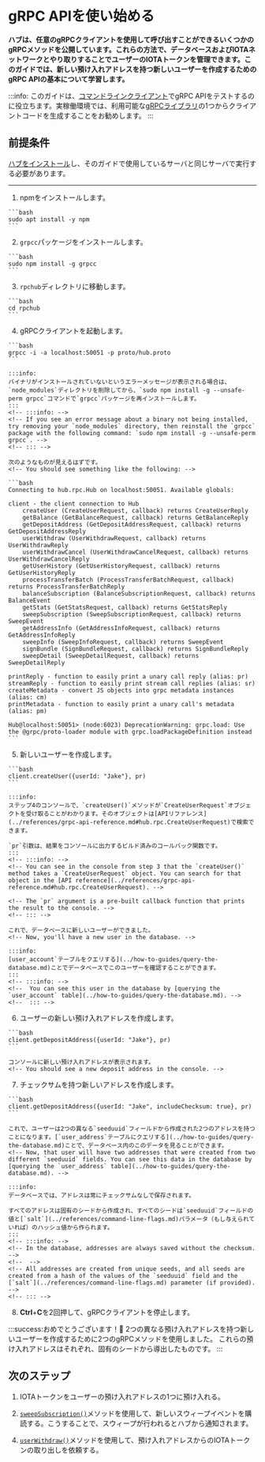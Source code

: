 # gRPC APIを使い始める
<!-- # Get started with the gRPC API -->

**ハブは、任意のgRPCクライアントを使用して呼び出すことができるいくつかのgRPCメソッドを公開しています。これらの方法で、データベースおよびIOTAネットワークとやり取りすることでユーザーのIOTAトークンを管理できます。このガイドでは、新しい預け入れアドレスを持つ新しいユーザーを作成するためのgRPC APIの基本について学習します。**
<!-- **Hub exposes some gRPC methods that you can call using any gRPC client. These methods allow you to manage users' tokens by interfacing with the database and an IOTA network. In this guide, you'll learn the basics of the gRPC API to create a new user with some new deposit addresses.** -->

:::info:
このガイドは、[コマンドラインクライアント](https://github.com/njpatel/grpcc)でgRPC APIをテストするのに役立ちます。実稼働環境では、利用可能な[gRPCライブラリ](https://grpc.io/about/)の1つからクライアントコードを生成することをお勧めします。
:::
<!-- :::info: -->
<!-- This guide helps you to test the gRPC API with [this command-line client](https://github.com/njpatel/grpcc). For production environments, we recommend generating client code from one of the available [gRPC libraries](https://grpc.io/about/). -->
<!-- ::: -->

## 前提条件
<!-- ## Prerequisites -->
[ハブをインストール](../how-to-guides/install-hub.md)し、そのガイドで使用しているサーバと同じサーバで実行する必要があります。
<!-- You must have [installed Hub](../how-to-guides/install-hub.md) and it must be running on the same server as the one you'll use in this guide. -->

---

1. npmをインストールします。
  <!-- 1. Install npm -->

    ```bash
    sudo apt install -y npm
    ```

2. `grpcc`パッケージをインストールします。
  <!-- 2. Install the `grpcc` package -->

    ```bash
    sudo npm install -g grpcc
    ```

3. `rpchub`ディレクトリに移動します。
  <!-- 3. Change into the `rpchub` directory -->

    ```bash
    cd rpchub
    ```
4. gRPCクライアントを起動します。
  <!-- 3. Start the gRPC client -->

    ```bash
    grpcc -i -a localhost:50051 -p proto/hub.proto
    ```

    :::info:
    バイナリがインストールされていないというエラーメッセージが表示される場合は、`node_modules`ディレクトリを削除してから、`sudo npm install -g --unsafe-perm grpcc`コマンドで`grpcc`パッケージを再インストールします。
    :::
    <!-- :::info: -->
    <!-- If you see an error message about a binary not being installed, try removing your `node_modules` directory, then reinstall the `grpcc` package with the following command: `sudo npm install -g --unsafe-perm grpcc`. -->
    <!-- ::: -->

    次のようなものが見えるはずです。
    <!-- You should see something like the following: -->

    ```bash
    Connecting to hub.rpc.Hub on localhost:50051. Available globals:

    client - the client connection to Hub
        createUser (CreateUserRequest, callback) returns CreateUserReply
        getBalance (GetBalanceRequest, callback) returns GetBalanceReply
        getDepositAddress (GetDepositAddressRequest, callback) returns GetDepositAddressReply
        userWithdraw (UserWithdrawRequest, callback) returns UserWithdrawReply
        userWithdrawCancel (UserWithdrawCancelRequest, callback) returns UserWithdrawCancelReply
        getUserHistory (GetUserHistoryRequest, callback) returns GetUserHistoryReply
        processTransferBatch (ProcessTransferBatchRequest, callback) returns ProcessTransferBatchReply
        balanceSubscription (BalanceSubscriptionRequest, callback) returns BalanceEvent
        getStats (GetStatsRequest, callback) returns GetStatsReply
        sweepSubscription (SweepSubscriptionRequest, callback) returns SweepEvent
        getAddressInfo (GetAddressInfoRequest, callback) returns GetAddressInfoReply
        sweepInfo (SweepInfoRequest, callback) returns SweepEvent
        signBundle (SignBundleRequest, callback) returns SignBundleReply
        sweepDetail (SweepDetailRequest, callback) returns SweepDetailReply

    printReply - function to easily print a unary call reply (alias: pr)
    streamReply - function to easily print stream call replies (alias: sr)
    createMetadata - convert JS objects into grpc metadata instances (alias: cm)
    printMetadata - function to easily print a unary call's metadata (alias: pm)

    Hub@localhost:50051> (node:6023) DeprecationWarning: grpc.load: Use the @grpc/proto-loader module with grpc.loadPackageDefinition instead
    ```

5. 新しいユーザーを作成します。
  <!-- 4. Create a new user -->

    ```bash
    client.createUser({userId: "Jake"}, pr)
    ```

    :::info:
    ステップ4のコンソールで、`createUser()`メソッドが`CreateUserRequest`オブジェクトを受け取ることがわかります。そのオブジェクトは[APIリファレンス](../references/grpc-api-reference.md#hub.rpc.CreateUserRequest)で検索できます。

    `pr`引数は、結果をコンソールに出力するビルド済みのコールバック関数です。
    :::
    <!-- :::info: -->
    <!-- You can see in the console from step 3 that the `createUser()` method takes a `CreateUserRequest` object. You can search for that object in the [API reference](../references/grpc-api-reference.md#hub.rpc.CreateUserRequest). -->

    <!-- The `pr` argument is a pre-built callback function that prints the result to the console. -->
    <!-- ::: -->

    これで、データベースに新しいユーザーができました。
    <!-- Now, you'll have a new user in the database. -->

    :::info:
    [user_account`テーブルをクエリする](../how-to-guides/query-the-database.md)ことでデータベースでこのユーザーを確認することができます。
    :::
    <!-- :::info: -->
    <!--  You can see this user in the database by [querying the `user_account` table](../how-to-guides/query-the-database.md). -->
    <!--  ::: -->

6. ユーザーの新しい預け入れアドレスを作成します。
  <!-- 5. Create a new deposit address for the user -->

    ```bash
    client.getDepositAddress({userId: "Jake"}, pr)
    ```

    コンソールに新しい預け入れアドレスが表示されます。
    <!-- You should see a new deposit address in the console. -->

7. チェックサムを持つ新しいアドレスを作成します。
  <!-- 7. Create a new address with the checksum -->

    ```bash
    client.getDepositAddress({userId: "Jake", includeChecksum: true}, pr)
    ```

    これで、ユーザーは2つの異なる`seeduuid`フィールドから作成された2つのアドレスを持つことになります。[`user_address`テーブルにクエリする](../how-to-guides/query-the-database.md)ことで、データベース内のこのデータを見ることができます。
    <!-- Now, that user will have two addresses that were created from two different `seeduuid` fields. You can see this data in the database by [querying the `user_address` table](../how-to-guides/query-the-database.md). -->

    :::info:
    データベースでは、アドレスは常にチェックサムなしで保存されます。

    すべてのアドレスは固有のシードから作成され、すべてのシードは`seeduuid`フィールドの値と[`salt`](../references/command-line-flags.md)パラメータ（もし与えられていれば）のハッシュ値から作られます。
    :::
    <!-- :::info: -->
    <!-- In the database, addresses are always saved without the checksum. -->
    <!--  -->
    <!-- All addresses are created from unique seeds, and all seeds are created from a hash of the values of the `seeduuid` field and the [`salt`](../references/command-line-flags.md) parameter (if provided). -->
    <!-- ::: -->

8. **Ctrl**+**C**を2回押して、gRPCクライアントを停止します。
  <!-- 8. Press **Ctrl**+**C** twice to stop the gRPC client -->

:::success:おめでとうございます！:tada:
2つの異なる預け入れアドレスを持つ新しいユーザーを作成するために2つのgRPCメソッドを使用しました。
これらの預け入れアドレスはそれぞれ、固有のシードから導出したものです。
:::
<!-- :::success:Congratulations :tada: -->
<!-- You've successfully used two gRPC methods to create a new user with two different deposit addresses. -->
<!-- Each of these deposit addresses was derived from a unique seed. -->
<!-- ::: -->

## 次のステップ
<!-- ## Next steps -->

1. IOTAトークンをユーザーの預け入れアドレスの1つに預け入れる。
<!-- 1. Deposit IOTA tokens into one of the user deposit addresses -->
2. [`sweepSubscription()`](../references/grpc-api-reference.md#hub.rpc.SweepSubscriptionRequest)メソッドを使用して、新しいスウィープイベントを購読する。こうすることで、スウィープが行われるとハブから通知されます。
<!-- 2. Use the [`sweepSubscription()`](../references/grpc-api-reference.md#hub.rpc.SweepSubscriptionRequest) method to subscribe to new sweep events. This way, Hub will let you know when a sweep takes place. -->
4. [`userWithdraw()`](../references/grpc-api-reference.md#hub.rpc.UserWithdrawRequest)メソッドを使用して、預け入れアドレスからのIOTAトークンの取り出しを依頼する。
<!-- 3. Use the [`userWithdraw()`](../references/grpc-api-reference.md#hub.rpc.UserWithdrawRequest) method to make a withdrawal request from the deposit address -->
